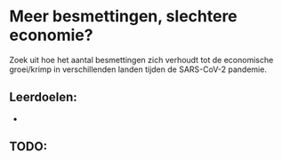 # Meer besmettingen, slechtere economie?

Zoek uit hoe het aantal besmettingen zich verhoudt tot de economische groei/krimp in verschillenden landen tijden de SARS-CoV-2 pandemie.

## Leerdoelen:

*

## TODO: